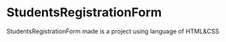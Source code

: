 # StudentsRegistrationForm
StudentsRegistrationForm made is a project using language of HTML&amp;CSS
